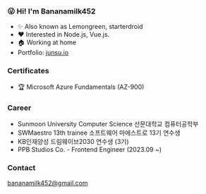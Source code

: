 ### 😜 Hi! I'm Bananamilk452
+ ✨ Also known as Lemongreen, starterdroid
+ ❤ Interested in Node.js, Vue.js.
+ :house: Working at home
+ Portfolio: [junsu.io](https://junsu.io)
     
### Certificates
+ 🏆 Microsoft Azure Fundamentals (AZ-900)

### Career
+ Sunmoon University Computer Science 선문대학교 컴퓨터공학부
+ SWMaestro 13th trainee 소프트웨어 마에스트로 13기 연수생
+ KB인재양성 드림웨이브2030 연수생 (3기)
+ PPB Studios Co. - Frontend Engineer (2023.09 ~)
    
### Contact  
bananamilk452@gmail.com
